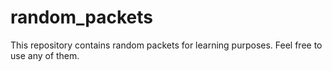 # random_packets
This repository contains random packets for learning purposes. Feel free to use any of them.
